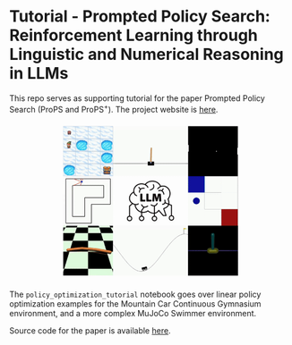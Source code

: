 # Tutorial - Prompted Policy Search: Reinforcement Learning through Linguistic and Numerical Reasoning in LLMs

This repo serves as supporting tutorial for the paper Prompted Policy Search (ProPS and ProPS<sup>+</sup>). The project website is [here](https://props-llm.github.io/).

<p align="center">
<img src = "static/banner.gif" width ="800" />
</p>

The `policy_optimization_tutorial` notebook goes over linear policy optimization examples for the Mountain Car Continuous Gymnasium environment, and a more complex MuJoCo Swimmer environment.

Source code for the paper is available [here](https://github.com/yfzhoucs/props-llm).
